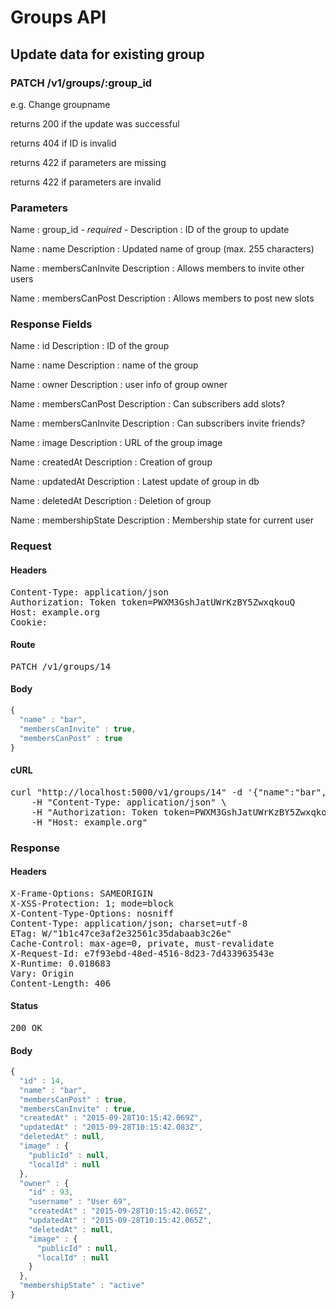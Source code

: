 # Groups API

## Update data for existing group

### PATCH /v1/groups/:group_id

e.g. Change groupname

returns 200 if the update was successful

returns 404 if ID is invalid

returns 422 if parameters are missing

returns 422 if parameters are invalid

### Parameters

Name : group_id *- required -*
Description : ID of the group to update

Name : name
Description : Updated name of group (max. 255 characters)

Name : membersCanInvite
Description : Allows members to invite other users

Name : membersCanPost
Description : Allows members to post new slots


### Response Fields

Name : id
Description : ID of the group

Name : name
Description : name of the group

Name : owner
Description : user info of group owner

Name : membersCanPost
Description : Can subscribers add slots?

Name : membersCanInvite
Description : Can subscribers invite friends?

Name : image
Description : URL of the group image

Name : createdAt
Description : Creation of group

Name : updatedAt
Description : Latest update of group in db

Name : deletedAt
Description : Deletion of group

Name : membershipState
Description : Membership state for current user

### Request

#### Headers

<pre>Content-Type: application/json
Authorization: Token token=PWXM3GshJatUWrKzBY5ZwxqkouQ
Host: example.org
Cookie: </pre>

#### Route

<pre>PATCH /v1/groups/14</pre>

#### Body
```javascript
{
  "name" : "bar",
  "membersCanInvite" : true,
  "membersCanPost" : true
}
```


#### cURL

<pre class="request">curl &quot;http://localhost:5000/v1/groups/14&quot; -d &#39;{&quot;name&quot;:&quot;bar&quot;,&quot;membersCanInvite&quot;:true,&quot;membersCanPost&quot;:true}&#39; -X PATCH \
	-H &quot;Content-Type: application/json&quot; \
	-H &quot;Authorization: Token token=PWXM3GshJatUWrKzBY5ZwxqkouQ&quot; \
	-H &quot;Host: example.org&quot;</pre>

### Response

#### Headers

<pre>X-Frame-Options: SAMEORIGIN
X-XSS-Protection: 1; mode=block
X-Content-Type-Options: nosniff
Content-Type: application/json; charset=utf-8
ETag: W/&quot;1b1c47ce3af2e32561c35dabaab3c26e&quot;
Cache-Control: max-age=0, private, must-revalidate
X-Request-Id: e7f93ebd-48ed-4516-8d23-7d433963543e
X-Runtime: 0.018683
Vary: Origin
Content-Length: 406</pre>

#### Status

<pre>200 OK</pre>

#### Body

```javascript
{
  "id" : 14,
  "name" : "bar",
  "membersCanPost" : true,
  "membersCanInvite" : true,
  "createdAt" : "2015-09-28T10:15:42.069Z",
  "updatedAt" : "2015-09-28T10:15:42.083Z",
  "deletedAt" : null,
  "image" : {
    "publicId" : null,
    "localId" : null
  },
  "owner" : {
    "id" : 93,
    "username" : "User 69",
    "createdAt" : "2015-09-28T10:15:42.065Z",
    "updatedAt" : "2015-09-28T10:15:42.065Z",
    "deletedAt" : null,
    "image" : {
      "publicId" : null,
      "localId" : null
    }
  },
  "membershipState" : "active"
}
```
